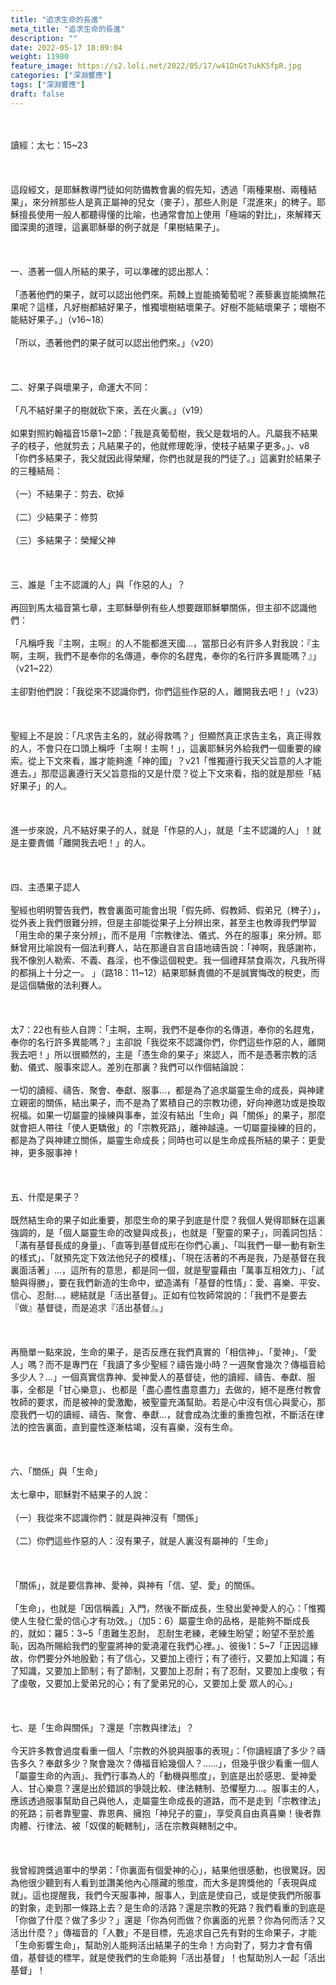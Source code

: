 ```yaml
---
title: "追求生命的長進"
meta_title: "追求生命的長進"
description: ""
date: 2022-05-17 18:09:04
weight: 11980
feature_image: https://s2.loli.net/2022/05/17/w41DnGt7ukK5fpR.jpg
categories: ["深淵響應"]
tags: ["深淵響應"]
draft: false
---
```


&nbsp;<br />
<br />
讀經：太七：15~23<br />
<br />
&nbsp;<br />
<br />
這段經文，是耶穌教導門徒如何防備教會裏的假先知，透過「兩種果樹、兩種結果」，來分辨那些人是真正屬神的兒女（麥子），那些人則是「混進來」的稗子。耶穌擅長使用一般人都聽得懂的比喻，也通常會加上使用「極端的對比」，來解釋天國深奧的道理，這裏耶穌舉的例子就是「果樹結果子」。<br />
<br />
&nbsp;<br />
<br />
一、憑著一個人所結的果子，可以準確的認出那人：<br />
<br />
「憑著他們的果子，就可以認出他們來。荊棘上豈能摘葡萄呢？蒺藜裏豈能摘無花果呢？這樣，凡好樹都結好果子，惟獨壞樹結壞果子。好樹不能結壞果子；壞樹不能結好果子。」（v16~18）<br />
<br />
「所以，憑著他們的果子就可以認出他們來。」（v20）<br />
<br />
&nbsp;<br />
<br />
二、好果子與壞果子，命運大不同：<br />
<br />
「凡不結好果子的樹就砍下來，丟在火裏。」（v19）<br />
<br />
如果對照約翰福音15章1~2節：「我是真葡萄樹，我父是栽培的人。凡屬我不結果子的枝子，他就剪去；凡結果子的，他就修理乾淨，使枝子結果子更多。」、v8「你們多結果子，我父就因此得榮耀，你們也就是我的門徒了。」這裏對於結果子的三種結局：<br />
<br />
（一）不結果子：剪去、砍掉<br />
<br />
（二）少結果子：修剪<br />
<br />
（三）多結果子：榮耀父神<br />
<br />
&nbsp;<br />
<br />
三、誰是「主不認識的人」與「作惡的人」？<br />
<br />
再回到馬太福音第七章，主耶穌舉例有些人想要跟耶穌攀關係，但主卻不認識他們：<br />
<br />
「凡稱呼我『主啊，主啊』的人不能都進天國…，當那日必有許多人對我說：『主啊，主啊，我們不是奉你的名傳道，奉你的名趕鬼，奉你的名行許多異能嗎？』」（v21~22）<br />
<br />
主卻對他們說：「我從來不認識你們，你們這些作惡的人，離開我去吧！」（v23）<br />
<br />
&nbsp;<br />
<br />
聖經上不是說：「凡求告主名的，就必得救嗎？」但顯然真正求告主名，真正得救的人，不會只在口頭上稱呼「主啊！主啊！」，這裏耶穌另外給我們一個重要的線索。從上下文來看，誰才能夠進「神的國」？v21「惟獨遵行我天父旨意的人才能進去。」那麼這裏遵行天父旨意指的又是什麼？從上下文來看，指的就是那些「結好果子」的人。<br />
<br />
&nbsp;<br />
<br />
進一步來說，凡不結好果子的人，就是「作惡的人」，就是「主不認識的人」！就是主要責備「離開我去吧！」的人。<br />
<br />
&nbsp;<br />
<br />
四、主憑果子認人<br />
<br />
聖經也明明警告我們，教會裏面可能會出現「假先師、假教師、假弟兄（稗子）」，從外表上我們很難分辨，但是主卻能從果子上分辨出來，甚至主也教導我們學習「用生命的果子來分辨」，而不是用「宗教律法、儀式、外在的服事」來分辨。耶穌曾用比喻說有一個法利賽人，站在那邊自言自語地禱告說：「神啊，我感謝祢，我不像別人勒索、不義、姦淫，也不像這個稅吏。我一個禮拜禁食兩次，凡我所得的都捐上十分之一。 」（路18：11~12）結果耶穌責備的不是誠實悔改的稅吏，而是這個驕傲的法利賽人。<br />
<br />
&nbsp;<br />
<br />
太7：22也有些人自誇：「主啊，主啊，我們不是奉你的名傳道，奉你的名趕鬼，奉你的名行許多異能嗎？」主卻說「我從來不認識你們，你們這些作惡的人，離開我去吧！」所以很顯然的，主是「憑生命的果子」來認人，而不是憑著宗教的活動、儀式、服事來認人。差別在那裏？我們可以作個結論說：<br />
<br />
一切的讀經、禱告、聚會、奉獻、服事…，都是為了追求屬靈生命的成長，與神建立親密的關係，結出果子，而不是為了累積自己的宗教功德，好向神邀功或是換取祝福。如果一切屬靈的操練與事奉，並沒有結出「生命」與「關係」的果子，那麼就會把人帶往「使人更驕傲」的「宗教死路」，離神越遠。一切屬靈操練的目的，都是為了與神建立關係，屬靈生命成長；同時也可以是生命成長所結的果子：更愛神，更多服事神！<br />
<br />
&nbsp;<br />
<br />
五、什麼是果子？<br />
<br />
既然結生命的果子如此重要，那麼生命的果子到底是什麼？我個人覺得耶穌在這裏強調的，是「個人屬靈生命的改變與成長」，也就是「聖靈的果子」，同義詞包括：「滿有基督長成的身量」、「直等到基督成形在你們心裏」、「叫我們一舉一動有新生的樣式」、「就預先定下效法他兒子的模樣」、「現在活著的不再是我，乃是基督在我裏面活著」…，這所有的意思，都是同一個，就是聖靈藉由「萬事互相效力」、「試驗與得勝」，要在我們新造的生命中，塑造滿有「基督的性情」：愛、喜樂、平安、信心、忍耐…，總結就是「活出基督」。正如有位牧師常說的：「我們不是要去『做』基督徒，而是追求『活出基督』。」<br />
<br />
&nbsp;<br />
<br />
再簡單一點來說，生命的果子，是否反應在我們真實的「相信神」、「愛神」、「愛人」嗎？而不是專門在「我讀了多少聖經？禱告幾小時？一週聚會幾次？傳福音給多少人？…」一個真實信靠神、愛神愛人的基督徒，他的讀經、禱告、奉獻、服事，全都是「甘心樂意」、也都是「盡心盡性盡意盡力」去做的，絕不是應付教會牧師的要求，而是被神的愛激勵，被聖靈充滿幫助。若是心中沒有信心與愛心，那麼我們一切的讀經、禱告、聚會、奉獻…，就會成為沈重的重擔包袱，不斷活在律法的控告裏面，直到靈性逐漸枯竭，沒有喜樂，沒有生命。<br />
<br />
&nbsp;<br />
<br />
六、「關係」與「生命」<br />
<br />
太七章中，耶穌對不結果子的人說：<br />
<br />
（一）我從來不認識你們：就是與神沒有「關係」<br />
<br />
（二）你們這些作惡的人：沒有果子，就是人裏沒有屬神的「生命」<br />
<br />
&nbsp;<br />
<br />
「關係」，就是要信靠神、愛神，與神有「信、望、愛」的關係。<br />
<br />
「生命」，也就是「因信稱義」入門，然後不斷成長，生發出愛神愛人的心：「惟獨使人生發仁愛的信心才有功效。」（加5：6）屬靈生命的品格，是能夠不斷成長的，就如：羅5：3~5「患難生忍耐， 忍耐生老練，老練生盼望；盼望不至於羞恥，因為所賜給我們的聖靈將神的愛澆灌在我們心裡。」、彼後1：5~7「正因這緣故，你們要分外地殷勤；有了信心，又要加上德行；有了德行，又要加上知識；有了知識，又要加上節制；有了節制，又要加上忍耐；有了忍耐，又要加上虔敬；有了虔敬，又要加上愛弟兄的心；有了愛弟兄的心，又要加上愛 眾人的心。」<br />
<br />
&nbsp;<br />
<br />
七、是「生命與關係」？還是「宗教與律法」？<br />
<br />
今天許多教會過度看重一個人「宗教的外貌與服事的表現」：「你讀經讀了多少？禱告多久？奉獻多少？聚會幾次？傳福音給幾個人？……」，但幾乎很少看重一個人「屬靈生命的內涵」、我們行事為人的「動機與態度」，到底是出於感恩、愛神愛人、甘心樂意？還是出於錯誤的爭競比較、律法轄制、恐懼壓力…。服事主的人，應該透過服事幫助自己與他人，走屬靈生命成長的道路，而不是走到「宗教律法」的死路；前者靠聖靈、靠恩典、擁抱「神兒子的靈」，享受真自由真喜樂！後者靠肉體、行律法、被「奴僕的軛轄制」，活在宗教與轄制之中。<br />
<br />
&nbsp;<br />
<br />
我曾經誇獎過軍中的學弟：「你裏面有個愛神的心」，結果他很感動，也很驚訝。因為他很少聽到有人看到並讚美他內心隱藏的態度，而大多是誇獎他的「表現與成就」。這也提醒我，我們今天服事神，服事人，到底是使自己，或是使我們所服事的對象，走到那一條路上去？是生命的活路？還是宗教的死路？我們看重的到底是「你做了什麼？做了多少？」還是「你為何而做？你裏面的光景？你為何而活？又活出什麼？」傳福音的「人數」不是目標，先追求自己先有對的生命果子，才能「生命影響生命」，幫助別人能夠活出結果子的生命！方向對了，努力才會有價值，基督徒的標竿，就是使我們的生命能夠「活出基督」！也幫助別人一起「活出基督」！<br />
<br />
&nbsp;<br />
<br />
&nbsp;<br />
<br />
&nbsp;
        